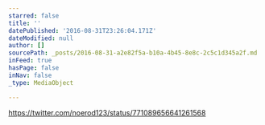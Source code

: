```yaml
---
starred: false
title: ''
datePublished: '2016-08-31T23:26:04.171Z'
dateModified: null
author: []
sourcePath: _posts/2016-08-31-a2e82f5a-b10a-4b45-8e8c-2c5c1d345a2f.md
inFeed: true
hasPage: false
inNav: false
_type: MediaObject

---
```

https://twitter.com/noerod123/status/771089656641261568
